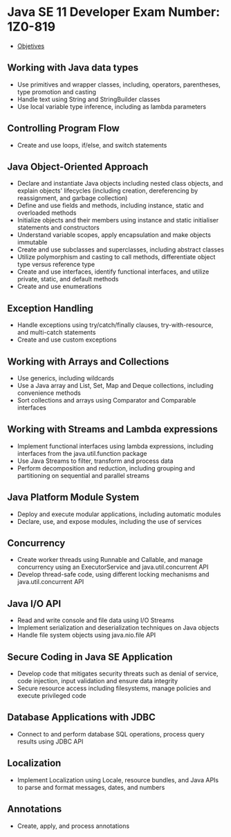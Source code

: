 # Java SE 11 Developer Exam Number: 1Z0-819

- [Objetives](https://education.oracle.com/es/cat%C3%A1logo-de-productos-ouexam-pexam_1z0-819/pexam_1Z0-819)

## Working with Java data types

- Use primitives and wrapper classes, including, operators, parentheses, type promotion and casting
- Handle text using String and StringBuilder classes
- Use local variable type inference, including as lambda parameters

## Controlling Program Flow

- Create and use loops, if/else, and switch statements

## Java Object-Oriented Approach

- Declare and instantiate Java objects including nested class objects, and explain objects' lifecycles (including creation, dereferencing by reassignment, and garbage collection)
- Define and use fields and methods, including instance, static and overloaded methods
- Initialize objects and their members using instance and static initialiser statements and constructors
- Understand variable scopes, apply encapsulation and make objects immutable
- Create and use subclasses and superclasses, including abstract classes
- Utilize polymorphism and casting to call methods, differentiate object type versus reference type
- Create and use interfaces, identify functional interfaces, and utilize private, static, and default methods
- Create and use enumerations

## Exception Handling

- Handle exceptions using try/catch/finally clauses, try-with-resource, and multi-catch statements
- Create and use custom exceptions

## Working with Arrays and Collections

- Use generics, including wildcards
- Use a Java array and List, Set, Map and Deque collections, including convenience methods
- Sort collections and arrays using Comparator and Comparable interfaces 

## Working with Streams and Lambda expressions

- Implement functional interfaces using lambda expressions, including interfaces from the java.util.function package
- Use Java Streams to filter, transform and process data
- Perform decomposition and reduction, including grouping and partitioning on sequential and parallel streams

## Java Platform Module System

- Deploy and execute modular applications, including automatic modules
- Declare, use, and expose modules, including the use of services

## Concurrency

- Create worker threads using Runnable and Callable, and manage concurrency using an ExecutorService and java.util.concurrent API
- Develop thread-safe code, using different locking mechanisms and java.util.concurrent API

## Java I/O API

- Read and write console and file data using I/O Streams
- Implement serialization and deserialization techniques on Java objects
- Handle file system objects using java.nio.file API

## Secure Coding in Java SE Application

- Develop code that mitigates security threats such as denial of service, code injection, input validation and ensure data integrity
- Secure resource access including filesystems, manage policies and execute privileged code

## Database Applications with JDBC

- Connect to and perform database SQL operations, process query results using JDBC API

## Localization

- Implement Localization using Locale, resource bundles, and Java APIs to parse and format messages, dates, and numbers

## Annotations

- Create, apply, and process annotations

